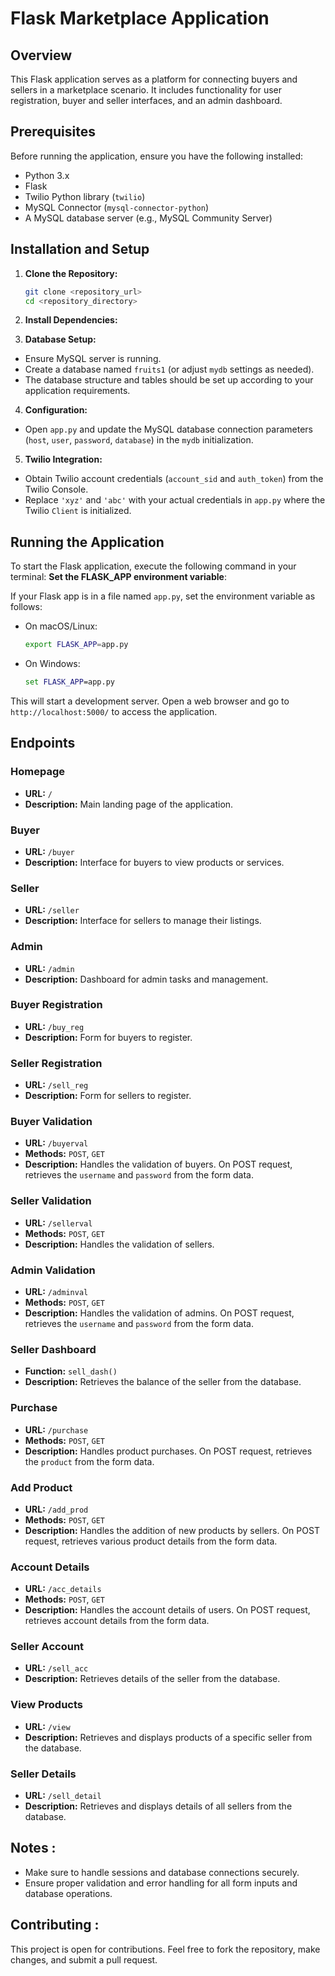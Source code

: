 # Flask Marketplace Application

## Overview

This Flask application serves as a platform for connecting buyers and sellers in a marketplace scenario. It includes functionality for user registration, buyer and seller interfaces, and an admin dashboard.

## Prerequisites

Before running the application, ensure you have the following installed:

- Python 3.x
- Flask
- Twilio Python library (`twilio`)
- MySQL Connector (`mysql-connector-python`)
- A MySQL database server (e.g., MySQL Community Server)

## Installation and Setup

1. **Clone the Repository:**

   ```bash
   git clone <repository_url>
   cd <repository_directory>

2. **Install Dependencies:**


3. **Database Setup:**
- Ensure MySQL server is running.
- Create a database named `fruits1` (or adjust `mydb` settings as needed).
- The database structure and tables should be set up according to your application requirements.

4. **Configuration:**
- Open `app.py` and update the MySQL database connection parameters (`host`, `user`, `password`, `database`) in the `mydb` initialization.

5. **Twilio Integration:**
- Obtain Twilio account credentials (`account_sid` and `auth_token`) from the Twilio Console.
- Replace `'xyz'` and `'abc'` with your actual credentials in `app.py` where the Twilio `Client` is initialized.

## Running the Application

To start the Flask application, execute the following command in your terminal:
**Set the FLASK_APP environment variable**:
   
   If your Flask app is in a file named `app.py`, set the environment variable as follows:

   - On macOS/Linux:
     ```bash
     export FLASK_APP=app.py
     ```

   - On Windows:
     ```cmd
     set FLASK_APP=app.py
     ```


This will start a development server. Open a web browser and go to `http://localhost:5000/` to access the application.


## Endpoints

### Homepage

- **URL:** `/`
- **Description:** Main landing page of the application.

### Buyer

- **URL:** `/buyer`
- **Description:** Interface for buyers to view products or services.

### Seller

- **URL:** `/seller`
- **Description:** Interface for sellers to manage their listings.

### Admin

- **URL:** `/admin`
- **Description:** Dashboard for admin tasks and management.

### Buyer Registration

- **URL:** `/buy_reg`
- **Description:** Form for buyers to register.

### Seller Registration

- **URL:** `/sell_reg`
- **Description:** Form for sellers to register.


### Buyer Validation

- **URL:** `/buyerval`
- **Methods:** `POST`, `GET`
- **Description:** Handles the validation of buyers. On POST request, retrieves the `username` and `password` from the form data.

### Seller Validation

- **URL:** `/sellerval`
- **Methods:** `POST`, `GET`
- **Description:** Handles the validation of sellers.

### Admin Validation

- **URL:** `/adminval`
- **Methods:** `POST`, `GET`
- **Description:** Handles the validation of admins. On POST request, retrieves the `username` and `password` from the form data.

### Seller Dashboard

- **Function:** `sell_dash()`
- **Description:** Retrieves the balance of the seller from the database.

### Purchase

- **URL:** `/purchase`
- **Methods:** `POST`, `GET`
- **Description:** Handles product purchases. On POST request, retrieves the `product` from the form data.

### Add Product

- **URL:** `/add_prod`
- **Methods:** `POST`, `GET`
- **Description:** Handles the addition of new products by sellers. On POST request, retrieves various product details from the form data.

### Account Details

- **URL:** `/acc_details`
- **Methods:** `POST`, `GET`
- **Description:** Handles the account details of users. On POST request, retrieves account details from the form data.

### Seller Account

- **URL:** `/sell_acc`
- **Description:** Retrieves details of the seller from the database.

### View Products

- **URL:** `/view`
- **Description:** Retrieves and displays products of a specific seller from the database.

### Seller Details

- **URL:** `/sell_detail`
- **Description:** Retrieves and displays details of all sellers from the database.

## Notes :

- Make sure to handle sessions and database connections securely.
- Ensure proper validation and error handling for all form inputs and database operations.


## Contributing :

This project is open for contributions. Feel free to fork the repository, make changes, and submit a pull request.


